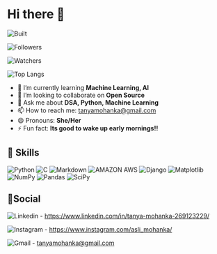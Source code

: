 # Hi there 👋

![Built](http://ForTheBadge.com/images/badges/built-with-love.svg) 

![Followers](https://img.shields.io/github/followers/Tanya-1109.svg?style=social&label=Follow&maxAge=2592000)

![Watchers](https://github-readme-stats.vercel.app/api?username=Tanya-1109&theme=blue-green)  


![Top Langs](https://github-readme-stats.vercel.app/api/top-langs/?username=Tanya-1109&layout=donut)


- 🌱 I’m currently learning **Machine Learning, AI**
- 👯 I’m looking to collaborate on **Open Source**
- 💬 Ask me about **DSA, Python, Machine Learning**
- 📫 How to reach me: tanyamohanka@gmail.com
- 😄 Pronouns: **She/Her**
- ⚡ Fun fact: **Its good to wake up early mornings!!**

## 🚀 Skills
![Python](https://img.shields.io/badge/Python-3776AB?style=for-the-badge&logo=python&logoColor=white) ![C](https://img.shields.io/badge/C-00599C?style=for-the-badge&logo=c&logoColor=white) ![Markdown](https://img.shields.io/badge/Markdown-000000?style=for-the-badge&logo=markdown&logoColor=white) ![AMAZON AWS](https://img.shields.io/badge/Amazon_AWS-232F3E?style=for-the-badge&logo=amazon-aws&logoColor=white) ![Django](https://img.shields.io/badge/Django-092E20?style=for-the-badge&logo=django&logoColor=white) ![Matplotlib](https://img.shields.io/badge/Matplotlib-%23ffffff.svg?style=for-the-badge&logo=Matplotlib&logoColor=black) ![NumPy](https://img.shields.io/badge/numpy-%23013243.svg?style=for-the-badge&logo=numpy&logoColor=white) ![Pandas](https://img.shields.io/badge/pandas-%23150458.svg?style=for-the-badge&logo=pandas&logoColor=white) ![SciPy](https://img.shields.io/badge/SciPy-%230C55A5.svg?style=for-the-badge&logo=scipy&logoColor=%white) 

## 📱Social
![Linkedin](https://img.shields.io/badge/LinkedIn-0077B5?style=for-the-badge&logo=linkedin&logoColor=white) - https://www.linkedin.com/in/tanya-mohanka-269123229/

![Instagram](https://img.shields.io/badge/Instagram-E4405F?style=for-the-badge&logo=instagram&logoColor=white) - https://www.instagram.com/asli_mohanka/

![Gmail](https://img.shields.io/badge/Gmail-D14836?style=for-the-badge&logo=gmail&logoColor=white) - tanyamohanka@gmail.com








